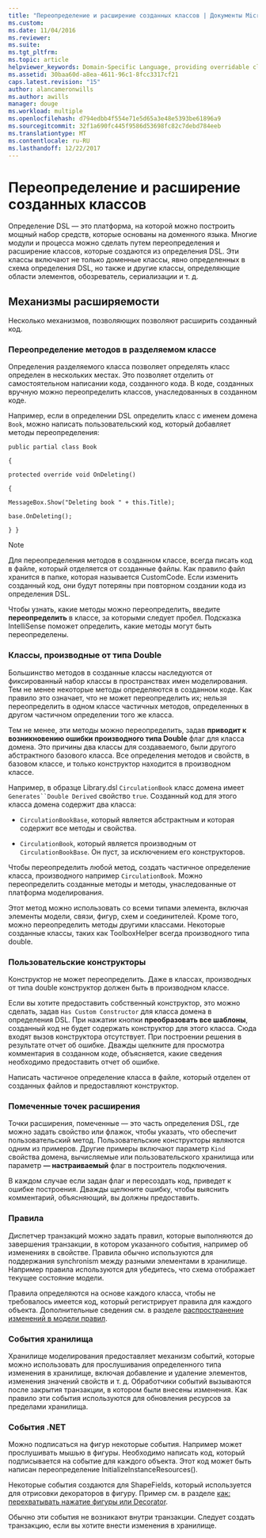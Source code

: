 ```yaml
---
title: "Переопределение и расширение созданных классов | Документы Microsoft"
ms.custom: 
ms.date: 11/04/2016
ms.reviewer: 
ms.suite: 
ms.tgt_pltfrm: 
ms.topic: article
helpviewer_keywords: Domain-Specific Language, providing overridable classes
ms.assetid: 30baa60d-a8ea-4611-96c1-8fcc3317cf21
caps.latest.revision: "15"
author: alancameronwills
ms.author: awills
manager: douge
ms.workload: multiple
ms.openlocfilehash: d794edbb4f554e71e5d65a3e48e5393be61896a9
ms.sourcegitcommit: 32f1a690fc445f9586d53698fc82c7debd784eeb
ms.translationtype: MT
ms.contentlocale: ru-RU
ms.lasthandoff: 12/22/2017
---
```

# <a name="overriding-and-extending-the-generated-classes"></a>Переопределение и расширение созданных классов
Определение DSL — это платформа, на которой можно построить мощный набор средств, которые основаны на доменного языка. Многие модули и процесса можно сделать путем переопределения и расширение классов, которые создаются из определения DSL. Эти классы включают не только доменные классы, явно определенных в схема определения DSL, но также и другие классы, определяющие области элементов, обозреватель, сериализации и т. д.  
  
## <a name="extensibility-mechanisms"></a>Механизмы расширяемости  
 Несколько механизмов, позволяющих позволяют расширить созданный код.  
  
### <a name="overriding-methods-in-a-partial-class"></a>Переопределение методов в разделяемом классе  
 Определения разделяемого класса позволяет определять класс определен в нескольких местах. Это позволяет отделить от самостоятельном написании кода, созданного кода. В коде, созданных вручную можно переопределить классов, унаследованных в созданном коде.  
  
 Например, если в определении DSL определить класс с именем домена `Book`, можно написать пользовательский код, который добавляет методы переопределения:  
  
 `public partial class Book`  
  
 `{`  
  
 `protected override void OnDeleting()`  
  
 `{`  
  
 `MessageBox.Show("Deleting book " + this.Title);`  
  
 `base.OnDeleting();`  
  
 `} }`  
  
> [!NOTE]
>  Для переопределения методов в созданном классе, всегда писать код в файле, который отделяется от созданные файлы. Как правило файл хранится в папке, которая называется CustomCode. Если изменить созданный код, они будут потеряны при повторном создании кода из определения DSL.  
  
 Чтобы узнать, какие методы можно переопределить, введите **переопределить** в классе, за которыми следует пробел. Подсказка IntelliSense поможет определить, какие методы могут быть переопределены.  
  
### <a name="double-derived-classes"></a>Классы, производные от типа Double  
 Большинство методов в созданные классы наследуются от фиксированный набор классы в пространствах имен моделирования. Тем не менее некоторые методы определяются в созданном коде. Как правило это означает, что не может переопределить их; нельзя переопределить в одном классе частичных методов, определенных в другом частичном определении того же класса.  
  
 Тем не менее, эти методы можно переопределить, задав **приводит к возникновению ошибки производного типа Double** флаг для класса домена. Это причины два классы для создаваемого, были другого абстрактного базового класса. Все определения методов и свойств, в базовом классе, и только конструктор находится в производном классе.  
  
 Например, в образце Library.dsl `CirculationBook` класс домена имеет `Generates``Double Derived` свойство `true`. Созданный код для этого класса домена содержит два класса:  
  
-   `CirculationBookBase`, который является абстрактным и которая содержит все методы и свойства.  
  
-   `CirculationBook`, который является производным от `CirculationBookBase`. Он пуст, за исключением его конструкторов.  
  
 Чтобы переопределить любой метод, создать частичное определение класса, производного например `CirculationBook`. Можно переопределить созданные методы и методы, унаследованные от платформа моделирования.  
  
 Этот метод можно использовать со всеми типами элемента, включая элементы модели, связи, фигур, схем и соединителей. Кроме того, можно переопределить методы другими классами. Некоторые созданные классы, таких как ToolboxHelper всегда производного типа double.  
  
### <a name="custom-constructors"></a>Пользовательские конструкторы  
 Конструктор не может переопределить. Даже в классах, производных от типа double конструктор должен быть в производном классе.  
  
 Если вы хотите предоставить собственный конструктор, это можно сделать, задав `Has Custom Constructor` для класса домена в определения DSL. При нажатии кнопки **преобразовать все шаблоны**, созданный код не будет содержать конструктор для этого класса. Сюда входят вызов конструктора отсутствует. При построении решения в результате отчет об ошибке. Дважды щелкните для просмотра комментария в созданном коде, объясняется, какие сведения необходимо предоставить отчет об ошибке.  
  
 Написать частичное определение класса в файле, который отделен от созданных файлов и предоставляют конструктор.  
  
### <a name="flagged-extension-points"></a>Помеченные точек расширения  
 Точки расширения, помеченные — это часть определения DSL, где можно задать свойство или флажок, чтобы указать, что обеспечит пользовательский метод. Пользовательские конструкторы являются одним из примеров. Другие примеры включают параметр `Kind` свойства домена, вычисляемые или пользовательского хранилища или параметр **— настраиваемый** флаг в построитель подключения.  
  
 В каждом случае если задан флаг и пересоздать код, приведет к ошибке построения. Дважды щелкните ошибку, чтобы выяснить комментарий, объясняющий, вы должны предоставить.  
  
### <a name="rules"></a>Правила  
 Диспетчер транзакций можно задать правил, которые выполняются до завершения транзакции, в котором указанного события, например об изменениях в свойстве. Правила обычно используются для поддержания synchronism между разными элементами в хранилище. Например правила используются для убедитесь, что схема отображает текущее состояние модели.  
  
 Правила определяются на основе каждого класса, чтобы не требовалось имеется код, который регистрирует правила для каждого объекта. Дополнительные сведения см. в разделе [распространение изменений в модели правил](../modeling/rules-propagate-changes-within-the-model.md).  
  
### <a name="store-events"></a>События хранилища  
 Хранилище моделирования предоставляет механизм событий, которые можно использовать для прослушивания определенного типа изменения в хранилище, включая добавление и удаление элементов, изменения значений свойств и т. д. Обработчики событий вызываются после закрытия транзакции, в котором были внесены изменения. Как правило эти события используются для обновления ресурсов за пределами хранилища.  
  
### <a name="net-events"></a>События .NET  
 Можно подписаться на фигур некоторые события. Например может прослушивать мышью в фигуры. Необходимо написать код, который подписывается на событие для каждого объекта. Этот код может быть написан переопределение InitializeInstanceResources().  
  
 Некоторые события создаются для ShapeFields, который используется для отрисовки декораторов в фигуру. Пример см. в разделе [как: перехватывать нажатие фигуры или Decorator](../modeling/how-to-intercept-a-click-on-a-shape-or-decorator.md).  
  
 Обычно эти события не возникают внутри транзакции. Следует создать транзакцию, если вы хотите внести изменения в хранилище.